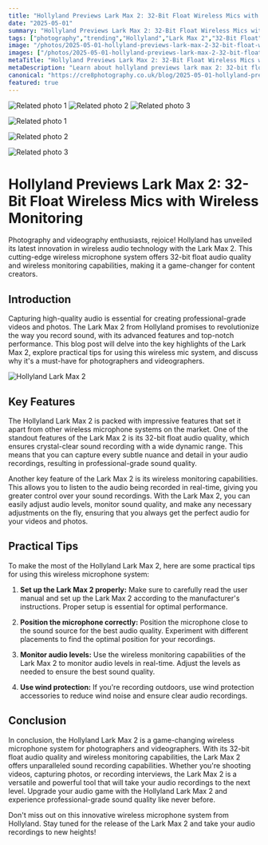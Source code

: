 ```yaml
---
title: "Hollyland Previews Lark Max 2: 32-Bit Float Wireless Mics with Wireless Monitoring"
date: "2025-05-01"
summary: "Hollyland Previews Lark Max 2: 32-Bit Float Wireless Mics with Wireless Monitoring - A trending topic in photography."
tags: ["photography","trending","Hollyland","Lark Max 2","32-Bit Float","Wireless Mics","Wireless Monitoring","Audio Quality","Videography","Photography","Content Creators","Professional-grade"]
image: "/photos/2025-05-01-hollyland-previews-lark-max-2-32-bit-float-wireless-mics-with-wireless-monitoring-1.jpg"
images: ["/photos/2025-05-01-hollyland-previews-lark-max-2-32-bit-float-wireless-mics-with-wireless-monitoring-1.jpg","/photos/2025-05-01-hollyland-previews-lark-max-2-32-bit-float-wireless-mics-with-wireless-monitoring-2.jpg","/photos/2025-05-01-hollyland-previews-lark-max-2-32-bit-float-wireless-mics-with-wireless-monitoring-3.jpg"]
metaTitle: "Hollyland Previews Lark Max 2: 32-Bit Float Wireless Mics with Wireless Monitoring | cre8 Photography"
metaDescription: "Learn about hollyland previews lark max 2: 32-bit float wireless mics with wireless monitoring in photography with practical tips and insights."
canonical: "https://cre8photography.co.uk/blog/2025-05-01-hollyland-previews-lark-max-2-32-bit-float-wireless-mics-with-wireless-monitoring"
featured: true
---
```


<!-- Gallery as HTML -->

<div class="grid grid-cols-1 sm:grid-cols-2 md:grid-cols-3 gap-4">
  <img src="/photos/2025-05-01-hollyland-previews-lark-max-2-32-bit-float-wireless-mics-with-wireless-monitoring-1.jpg" alt="Related photo 1" class="w-full rounded-lg" />
<img src="/photos/2025-05-01-hollyland-previews-lark-max-2-32-bit-float-wireless-mics-with-wireless-monitoring-2.jpg" alt="Related photo 2" class="w-full rounded-lg" />
<img src="/photos/2025-05-01-hollyland-previews-lark-max-2-32-bit-float-wireless-mics-with-wireless-monitoring-3.jpg" alt="Related photo 3" class="w-full rounded-lg" />
</div>


<!-- Gallery as Markdown -->
![Related photo 1](/photos/2025-05-01-hollyland-previews-lark-max-2-32-bit-float-wireless-mics-with-wireless-monitoring-1.jpg)


![Related photo 2](/photos/2025-05-01-hollyland-previews-lark-max-2-32-bit-float-wireless-mics-with-wireless-monitoring-2.jpg)


![Related photo 3](/photos/2025-05-01-hollyland-previews-lark-max-2-32-bit-float-wireless-mics-with-wireless-monitoring-3.jpg)



# Hollyland Previews Lark Max 2: 32-Bit Float Wireless Mics with Wireless Monitoring

Photography and videography enthusiasts, rejoice! Hollyland has unveiled its latest innovation in wireless audio technology with the Lark Max 2. This cutting-edge wireless microphone system offers 32-bit float audio quality and wireless monitoring capabilities, making it a game-changer for content creators.

## Introduction

Capturing high-quality audio is essential for creating professional-grade videos and photos. The Lark Max 2 from Hollyland promises to revolutionize the way you record sound, with its advanced features and top-notch performance. This blog post will delve into the key highlights of the Lark Max 2, explore practical tips for using this wireless mic system, and discuss why it's a must-have for photographers and videographers.

![Hollyland Lark Max 2](/path/to/image)

## Key Features

The Hollyland Lark Max 2 is packed with impressive features that set it apart from other wireless microphone systems on the market. One of the standout features of the Lark Max 2 is its 32-bit float audio quality, which ensures crystal-clear sound recording with a wide dynamic range. This means that you can capture every subtle nuance and detail in your audio recordings, resulting in professional-grade sound quality.

Another key feature of the Lark Max 2 is its wireless monitoring capabilities. This allows you to listen to the audio being recorded in real-time, giving you greater control over your sound recordings. With the Lark Max 2, you can easily adjust audio levels, monitor sound quality, and make any necessary adjustments on the fly, ensuring that you always get the perfect audio for your videos and photos.

## Practical Tips

To make the most of the Hollyland Lark Max 2, here are some practical tips for using this wireless microphone system:

1. **Set up the Lark Max 2 properly:** Make sure to carefully read the user manual and set up the Lark Max 2 according to the manufacturer's instructions. Proper setup is essential for optimal performance.

2. **Position the microphone correctly:** Position the microphone close to the sound source for the best audio quality. Experiment with different placements to find the optimal position for your recordings.

3. **Monitor audio levels:** Use the wireless monitoring capabilities of the Lark Max 2 to monitor audio levels in real-time. Adjust the levels as needed to ensure the best sound quality.

4. **Use wind protection:** If you're recording outdoors, use wind protection accessories to reduce wind noise and ensure clear audio recordings.

## Conclusion

In conclusion, the Hollyland Lark Max 2 is a game-changing wireless microphone system for photographers and videographers. With its 32-bit float audio quality and wireless monitoring capabilities, the Lark Max 2 offers unparalleled sound recording capabilities. Whether you're shooting videos, capturing photos, or recording interviews, the Lark Max 2 is a versatile and powerful tool that will take your audio recordings to the next level. Upgrade your audio game with the Hollyland Lark Max 2 and experience professional-grade sound quality like never before.

Don't miss out on this innovative wireless microphone system from Hollyland. Stay tuned for the release of the Lark Max 2 and take your audio recordings to new heights!

